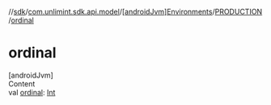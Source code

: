 //[sdk](../../../../index.md)/[com.unlimint.sdk.api.model](../../index.md)/[[androidJvm]Environments](../index.md)/[PRODUCTION](index.md)/[ordinal](ordinal.md)



# ordinal  
[androidJvm]  
Content  
val [ordinal](ordinal.md): [Int](https://kotlinlang.org/api/latest/jvm/stdlib/kotlin/-int/index.html)  




